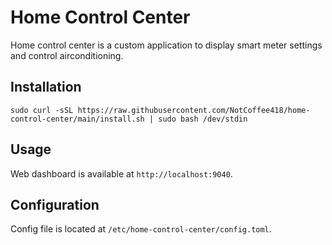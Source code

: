 # Home Control Center

Home control center is a custom application to display smart meter settings and control airconditioning.

## Installation

```
sudo curl -sSL https://raw.githubusercontent.com/NotCoffee418/home-control-center/main/install.sh | sudo bash /dev/stdin
```

## Usage
Web dashboard is available at `http://localhost:9040`.


## Configuration

Config file is located at `/etc/home-control-center/config.toml`.